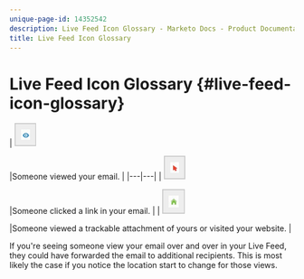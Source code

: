 ```yaml
---
unique-page-id: 14352542
description: Live Feed Icon Glossary - Marketo Docs - Product Documentation
title: Live Feed Icon Glossary
---
```


# Live Feed Icon Glossary {#live-feed-icon-glossary}

| ![--](assets/1.png)

|Someone viewed your email. |
|---|---|
| ![--](assets/2.png)

|Someone clicked a link in your email. |
| ![--](assets/3.png)

|Someone viewed a trackable attachment of yours or visited your website. |

If you're seeing someone view your email over and over in your Live Feed, they could have forwarded the email to additional recipients. This is most likely the case if you notice the location start to change for those views.
